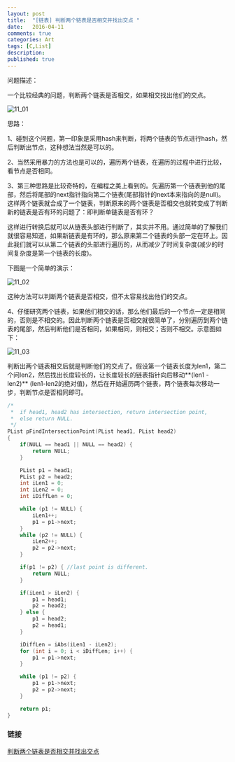 ```yaml
---
layout: post
title:  "[链表] 判断两个链表是否相交并找出交点 "
date:   2016-04-11
comments: true
categories: Art
tags: [C,List]
description:
published: true
---
```


问题描述：

一个比较经典的问题，判断两个链表是否相交，如果相交找出他们的交点。

<img src="{{ site.url }}/images/201604/11_01.png" alt="11_01" />

思路：

1、碰到这个问题，第一印象是采用hash来判断，将两个链表的节点进行hash，然后判断出节点，这种想法当然是可以的。

2、当然采用暴力的方法也是可以的，遍历两个链表，在遍历的过程中进行比较，看节点是否相同。

3、第三种思路是比较奇特的，在编程之美上看到的。先遍历第一个链表到他的尾部，然后将尾部的next指针指向第二个链表(尾部指针的next本来指向的是null)。这样两个链表就合成了一个链表，判断原来的两个链表是否相交也就转变成了判断新的链表是否有环的问题了：即判断单链表是否有环？

这样进行转换后就可以从链表头部进行判断了，其实并不用。通过简单的了解我们就很容易知道，如果新链表是有环的，那么原来第二个链表的头部一定在环上。因此我们就可以从第二个链表的头部进行遍历的，从而减少了时间复杂度(减少的时间复杂度是第一个链表的长度)。

下图是一个简单的演示：

<img src="{{ site.url }}/images/201604/11_02.png" alt="11_02" />

这种方法可以判断两个链表是否相交，但不太容易找出他们的交点。

4、仔细研究两个链表，如果他们相交的话，那么他们最后的一个节点一定是相同的，否则是不相交的。因此判断两个链表是否相交就很简单了，分别遍历到两个链表的尾部，然后判断他们是否相同，如果相同，则相交；否则不相交。示意图如下：

<img src="{{ site.url }}/images/201604/11_03.png" alt="11_03" />

判断出两个链表相交后就是判断他们的交点了。假设第一个链表长度为len1，第二个问len2，然后找出长度较长的，让长度较长的链表指针向后移动**(len1 - len2)** (len1-len2的绝对值)，然后在开始遍历两个链表，两个链表每次移动一步，判断节点是否相同即可。


```cpp
/*
 *  if head1, head2 has intersection, return intersection point,
 *  else return NULL.
 */
PList pFindIntersectionPoint(PList head1, PList head2)
{
    if(NULL == head1 || NULL == head2) {
        return NULL;
    }

    PList p1 = head1;
    PList p2 = head2;
    int iLen1 = 0;
    int iLen2 = 0;
    int iDiffLen = 0;

    while (p1 != NULL) {
        iLen1++;
        p1 = p1->next;
    }
    while (p2 != NULL) {
        iLen2++;
        p2 = p2->next;
    }

    if(p1 != p2) { //last point is different.
        return NULL;
    }

    if(iLen1 > iLen2) {
        p1 = head1;
        p2 = head2;
    } else {
        p1 = head2;
        p2 = head1;
    }

    iDiffLen = iAbs(iLen1 - iLen2);
    for (int i = 0; i < iDiffLen; i++) {
        p1 = p1->next;
    }

    while (p1 != p2) {
        p1 = p1->next;
        p2 = p2->next;
    }

    return p1;
}
```


### 链接

[判断两个链表是否相交并找出交点 ](http://blog.csdn.net/jiqiren007/article/details/6572685)
